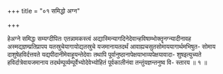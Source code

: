 +++
title = "०१ समिद्धो अग्न"

+++

हेअग्ने समिद्धः सम्यग्दीपितः एतन्नामकस्त्वं अद्यास्मिन्यागदिनेदेवान्हविषाम्भोक्तॄनग्न्यादीनावह अस्मद्यज्ञम्प्रतिप्रापय यतस्रुचेयागायोद्यतस्रुचे यजमानायतदर्थं आवाह्यचसुतसोमाययागार्थमभिषुत- सोमाय दाशुषेहविर्दत्तवते यद्यपीदानीमेवाहूयन्तेदेवाः तथापि पूर्वानुष्ठानापेक्षयाभाव्यपेक्षयावादा- शुषइत्युच्यते हविर्दात्रेवायजमानाय तदर्थम्पूर्व्यम्पूर्वेभ्योदेवेभ्योहितं पूर्वकालीनंवा तन्तुंयज्ञन्तनुष्व वि- स्तारय ॥ १ ॥